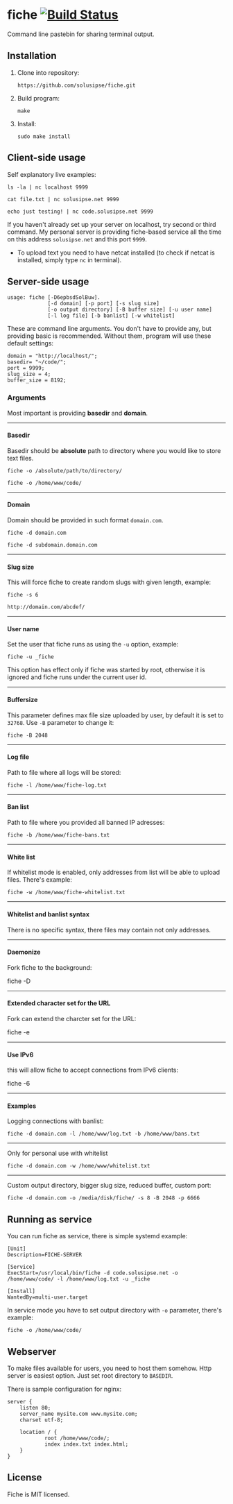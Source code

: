 fiche [![Build Status](https://travis-ci.org/solusipse/fiche.svg?branch=master)](https://travis-ci.org/solusipse/fiche)
=====

Command line pastebin for sharing terminal output.

## Installation ##

1. Clone into repository:

    ```
    https://github.com/solusipse/fiche.git
    ```

2. Build program:

    ```
    make
    ```
    
3. Install:

    ```
    sudo make install
    ```

## Client-side usage ##

Self explanatory live examples:

```
ls -la | nc localhost 9999
```

```
cat file.txt | nc solusipse.net 9999
```

```
echo just testing! | nc code.solusipse.net 9999
```

If you haven't already set up your server on localhost, try second or third command. My personal server is
providing fiche-based service all the time on this address `solusipse.net` and this port `9999`.

- To upload text you need to have netcat installed (to check if netcat is installed, simply type ```nc``` in terminal).

## Server-side usage ##

```
usage: fiche [-D6epbsdSolBuw].
             [-d domain] [-p port] [-s slug size]
             [-o output directory] [-B buffer size] [-u user name]
             [-l log file] [-b banlist] [-w whitelist]
```

These are command line arguments. You don't have to provide any, but providing basic is recommended. Without them, program
will use these default settings:

```
domain = "http://localhost/";
basedir= "~/code/";
port = 9999;
slug_size = 4;
buffer_size = 8192;
```

### Arguments ###

Most important is providing **basedir** and **domain**.

-----------------

#### Basedir ####

Basedir should be **absolute** path to directory where you would like to store text files.


```
fiche -o /absolute/path/to/directory/
```

```
fiche -o /home/www/code/
```

-----------------

#### Domain ####

Domain should be provided in such format ```domain.com```.

```
fiche -d domain.com
```

```
fiche -d subdomain.domain.com
```

-----------------

#### Slug size ####

This will force fiche to create random slugs with given length, example:

```
fiche -s 6
```

```
http://domain.com/abcdef/
```

-----------------

#### User name ####

Set the user that fiche runs as using the `-u` option, example:

```
fiche -u _fiche
```

This option has effect only if fiche was started by root, otherwise it is ignored and fiche runs under the
current user id.

-----------------

#### Buffersize ####

This parameter defines max file size uploaded by user, by default it is set to `32768`.
Use `-B` parameter to change it:

```
fiche -B 2048
```

-----------------

#### Log file ###

Path to file where all logs will be stored:

```
fiche -l /home/www/fiche-log.txt
```

-----------------

#### Ban list ###

Path to file where you provided all banned IP adresses:

```
fiche -b /home/www/fiche-bans.txt
```

-----------------

#### White list ####

If whitelist mode is enabled, only addresses from list will be able to upload files. There's example:

```
fiche -w /home/www/fiche-whitelist.txt
```

-----------------

#### Whitelist and banlist syntax ####

There is no specific syntax, there files may contain not only addresses.

-----------------

#### Daemonize ####

Fork fiche to the background:

fiche -D

-----------------

#### Extended character set for the URL ####

Fork can extend the charcter set for the URL:

fiche -e

-----------------

#### Use IPv6 ####

this will allow fiche to accept connections from IPv6 clients:

fiche -6

-----------------

#### Examples ####

Logging connections with banlist:

```
fiche -d domain.com -l /home/www/log.txt -b /home/www/bans.txt
```

-----------------

Only for personal use with whitelist

```
fiche -d domain.com -w /home/www/whitelist.txt
```

-----------------

Custom output directory, bigger slug size, reduced buffer, custom port:

```
fiche -d domain.com -o /media/disk/fiche/ -s 8 -B 2048 -p 6666
```



## Running as service ##
You can run fiche as service, there is simple systemd example:

```
[Unit]
Description=FICHE-SERVER

[Service]
ExecStart=/usr/local/bin/fiche -d code.solusipse.net -o /home/www/code/ -l /home/www/log.txt -u _fiche

[Install]
WantedBy=multi-user.target
```

In service mode you have to set output directory with `-o` parameter, there's example:

```
fiche -o /home/www/code/
```

## Webserver ##

To make files available for users, you need to host them somehow. Http server is easiest option. Just set root 
directory to ```BASEDIR```.

There is sample configuration for nginx:

```
server {
    listen 80;
    server_name mysite.com www.mysite.com;
    charset utf-8;

    location / {
            root /home/www/code/;
            index index.txt index.html;
    }
}
```

## License ##

Fiche is MIT licensed.
